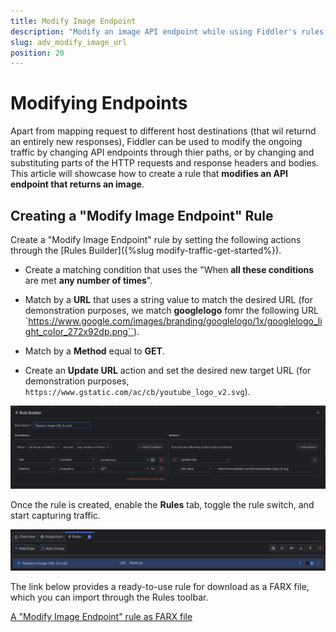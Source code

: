 ```yaml
---
title: Modify Image Endpoint
description: "Modify an image API endpoint while using Fiddler's rules."
slug: adv_modify_image_url
position: 20
---
```



# Modifying Endpoints

Apart from mapping request to different host destinations (that wil returnd an entirely new responses), Fiddler can be used to modify the ongoing traffic by changing API endpoints through thier  paths, or by changing and substituting parts of the HTTP requests and response headers and bodies. This article will showcase how to create a rule that **modifies an API endpoint that returns an image**.


## Creating a "Modify Image Endpoint" Rule

Create a "Modify Image Endpoint" rule by setting the following actions through the [Rules Builder]({%slug modify-traffic-get-started%}).

- Create a matching condition that uses the "When **all these conditions** are met **any number of times**". 

- Match by a **URL** that uses a string value to match the desired URL (for demonstration purposes, we match **googlelogo** fomr the following URL `https://www.google.com/images/branding/googlelogo/1x/googlelogo_light_color_272x92dp.png``).

- Match by a **Method** equal to **GET**.

- Create an **Update URL** action and set the desired new target URL (for demonstration purposes, `https://www.gstatic.com/ac/cb/youtube_logo_v2.svg`).

![Creating "Modify Image Endpoint" rule](../../images/advanced/adv-modify-image-endpoint-local.png)

Once the rule is created, enable the **Rules** tab, toggle the rule switch, and start capturing traffic.

![Activating the "Modify Image Endpoint" rule](../../images/advanced/adv-modify-image-endpoint-local-active.png)

The link below provides a ready-to-use rule for download as a FARX file, which you can import through the Rules toolbar.

[A "Modify Image Endpoint" rule as FARX file](https://github.com/telerik/fiddler-everywhere/rules/tooling/modify-image-endpoint-local)
 
 